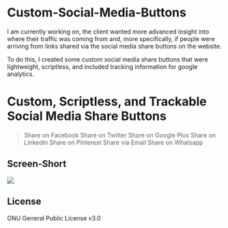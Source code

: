 # Custom-Social-Media-Buttons
I am currently working on, the client wanted more advanced insight into where their traffic was coming from and, more specifically, if people were arriving from links shared via the social media share buttons on the website.

To do this, I created some custom social media share buttons that were lightweight, scriptless, and included tracking information for google analytics.

# Custom, Scriptless, and Trackable Social Media Share Buttons

>Share on Facebook
>Share on Twitter
>Share on Google Plus
>Share on LinkedIn
>Share on Pinterest
>Share via Email
>Share on Whatsapp

## Screen-Short

<p>
<img src="https://user-images.githubusercontent.com/36808495/54477073-3a923f00-482a-11e9-98ea-77d0309340eb.png">
</p>

## License

GNU General Public License v3.0
